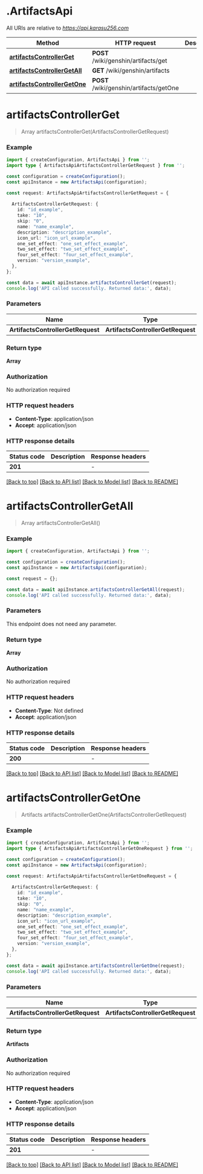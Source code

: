 # .ArtifactsApi

All URIs are relative to *https://api.karasu256.com*

Method | HTTP request | Description
------------- | ------------- | -------------
[**artifactsControllerGet**](ArtifactsApi.md#artifactsControllerGet) | **POST** /wiki/genshin/artifacts/get | 
[**artifactsControllerGetAll**](ArtifactsApi.md#artifactsControllerGetAll) | **GET** /wiki/genshin/artifacts | 
[**artifactsControllerGetOne**](ArtifactsApi.md#artifactsControllerGetOne) | **POST** /wiki/genshin/artifacts/getOne | 


# **artifactsControllerGet**
> Array<Artifacts> artifactsControllerGet(ArtifactsControllerGetRequest)


### Example


```typescript
import { createConfiguration, ArtifactsApi } from '';
import type { ArtifactsApiArtifactsControllerGetRequest } from '';

const configuration = createConfiguration();
const apiInstance = new ArtifactsApi(configuration);

const request: ArtifactsApiArtifactsControllerGetRequest = {
  
  ArtifactsControllerGetRequest: {
    id: "id_example",
    take: "10",
    skip: "0",
    name: "name_example",
    description: "description_example",
    icon_url: "icon_url_example",
    one_set_effect: "one_set_effect_example",
    two_set_effect: "two_set_effect_example",
    four_set_effect: "four_set_effect_example",
    version: "version_example",
  },
};

const data = await apiInstance.artifactsControllerGet(request);
console.log('API called successfully. Returned data:', data);
```


### Parameters

Name | Type | Description  | Notes
------------- | ------------- | ------------- | -------------
 **ArtifactsControllerGetRequest** | **ArtifactsControllerGetRequest**|  |


### Return type

**Array<Artifacts>**

### Authorization

No authorization required

### HTTP request headers

 - **Content-Type**: application/json
 - **Accept**: application/json


### HTTP response details
| Status code | Description | Response headers |
|-------------|-------------|------------------|
**201** |  |  -  |

[[Back to top]](#) [[Back to API list]](README.md#documentation-for-api-endpoints) [[Back to Model list]](README.md#documentation-for-models) [[Back to README]](README.md)

# **artifactsControllerGetAll**
> Array<Artifacts> artifactsControllerGetAll()


### Example


```typescript
import { createConfiguration, ArtifactsApi } from '';

const configuration = createConfiguration();
const apiInstance = new ArtifactsApi(configuration);

const request = {};

const data = await apiInstance.artifactsControllerGetAll(request);
console.log('API called successfully. Returned data:', data);
```


### Parameters
This endpoint does not need any parameter.


### Return type

**Array<Artifacts>**

### Authorization

No authorization required

### HTTP request headers

 - **Content-Type**: Not defined
 - **Accept**: application/json


### HTTP response details
| Status code | Description | Response headers |
|-------------|-------------|------------------|
**200** |  |  -  |

[[Back to top]](#) [[Back to API list]](README.md#documentation-for-api-endpoints) [[Back to Model list]](README.md#documentation-for-models) [[Back to README]](README.md)

# **artifactsControllerGetOne**
> Artifacts artifactsControllerGetOne(ArtifactsControllerGetRequest)


### Example


```typescript
import { createConfiguration, ArtifactsApi } from '';
import type { ArtifactsApiArtifactsControllerGetOneRequest } from '';

const configuration = createConfiguration();
const apiInstance = new ArtifactsApi(configuration);

const request: ArtifactsApiArtifactsControllerGetOneRequest = {
  
  ArtifactsControllerGetRequest: {
    id: "id_example",
    take: "10",
    skip: "0",
    name: "name_example",
    description: "description_example",
    icon_url: "icon_url_example",
    one_set_effect: "one_set_effect_example",
    two_set_effect: "two_set_effect_example",
    four_set_effect: "four_set_effect_example",
    version: "version_example",
  },
};

const data = await apiInstance.artifactsControllerGetOne(request);
console.log('API called successfully. Returned data:', data);
```


### Parameters

Name | Type | Description  | Notes
------------- | ------------- | ------------- | -------------
 **ArtifactsControllerGetRequest** | **ArtifactsControllerGetRequest**|  |


### Return type

**Artifacts**

### Authorization

No authorization required

### HTTP request headers

 - **Content-Type**: application/json
 - **Accept**: application/json


### HTTP response details
| Status code | Description | Response headers |
|-------------|-------------|------------------|
**201** |  |  -  |

[[Back to top]](#) [[Back to API list]](README.md#documentation-for-api-endpoints) [[Back to Model list]](README.md#documentation-for-models) [[Back to README]](README.md)


